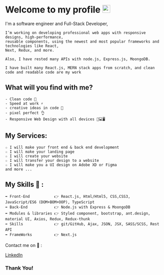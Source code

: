 
# Welcome to my profile <img src="https://user-images.githubusercontent.com/1303154/88677602-1635ba80-d120-11ea-84d8-d263ba5fc3c0.gif" width="25">

I'm a software engineer and Full-Stack Developer,


```
I’m working on developing professional web apps with responsive designs, high-performance,
reusable components, using the newest and most popular frameworks and technologies like React,
Next, Redux, and more.

Also, I have rested many APIs with node.js, Express.js, MoongoDB.

I have built many React.js, MERN stack apps from scratch, and clean code and readable code are my work
```

## What will you find with me? 

```
- Clean code 🧹
- Speed at work ⚡
- creative ideas in code 💭
- pixel perfect 👌
- Responsive Web Design with all devices 📱💻🖥️
```

## My Services: 
```
☆ I will make your front end & back end development 
☆ I will make your landing page
☆ I will create your website
☆ I will transfer your design to a website
☆ I will make you a UI design on Adobe XD or Figma
and more ...
```

## My Skills 🤔 :
```
➡ Front-End           👉 React.js, Html/Html5, CSS,CSS3, JavaScript/ES6 (DOM+BOM+OOP), TypeScript
➡ Back-End            👉 Node.js with Express & MoongoDB
➡ Modules & libraries 👉 Styled component, bootstrap, ant.design, material UI, Axios, Redux, Redux-thunk
➡ Skills              👉 git/GitHub, Ajax, JSON, JSX, SASS/SCSS, Rest API
➡ FrameWorks          👉 Next.js
```

Contact me on 💬 :


<a href="https://www.linkedin.com/in/shomans/" target="_blank">LinkedIn</a>



### Thank You!
